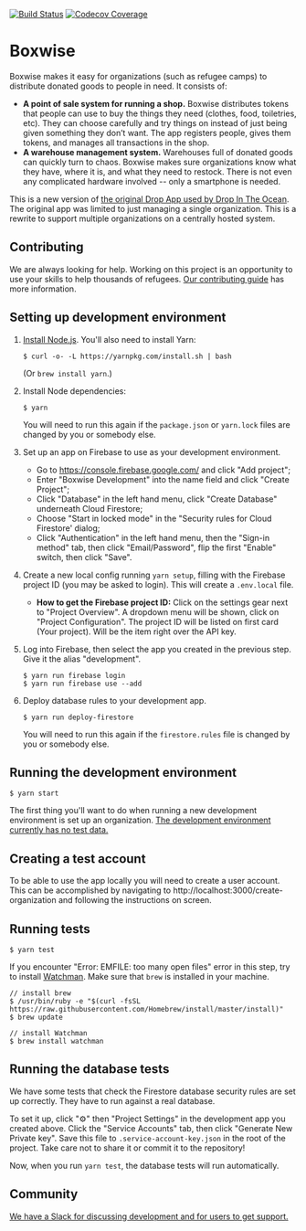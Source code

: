[![Build Status](https://travis-ci.com/boxwise/boxwise.svg?branch=master)](https://travis-ci.com/boxwise/boxwise)
[![Codecov Coverage](https://img.shields.io/codecov/c/github/boxwise/boxwise/master.svg?style=flat-square)](https://codecov.io/gh/boxwise/boxwise/)

# Boxwise

Boxwise makes it easy for organizations (such as refugee camps) to distribute donated goods to people in need. It consists of:

- **A point of sale system for running a shop.** Boxwise distributes tokens that people can use to buy the things they need (clothes, food, toiletries, etc). They can choose carefully and try things on instead of just being given something they don’t want. The app registers people, gives them tokens, and manages all transactions in the shop.
- **A warehouse management system.** Warehouses full of donated goods can quickly turn to chaos. Boxwise makes sure organizations know what they have, where it is, and what they need to restock. There is not even any complicated hardware involved -- only a smartphone is needed.

This is a new version of [the original Drop App used by Drop In The Ocean](https://www.drapenihavet.no/en/the-drop-app-2/). The original app was limited to just managing a single organization. This is a rewrite to support multiple organizations on a centrally hosted system.

## Contributing

We are always looking for help. Working on this project is an opportunity to use your skills to help thousands of refugees. [Our contributing guide](CONTRIBUTING.md) has more information.

## Setting up development environment

1.  [Install Node.js](https://nodejs.org/en/download/). You'll also need to install Yarn:

        $ curl -o- -L https://yarnpkg.com/install.sh | bash

    (Or `brew install yarn`.)

2.  Install Node dependencies:

        $ yarn

    You will need to run this again if the `package.json` or `yarn.lock` files are changed by you or somebody else.

3.  Set up an app on Firebase to use as your development environment.

    - Go to https://console.firebase.google.com/ and click "Add project";
    - Enter "Boxwise Development" into the name field and click "Create Project";
    - Click "Database" in the left hand menu, click "Create Database" underneath Cloud Firestore;
    - Choose "Start in locked mode" in the "Security rules for Cloud Firestore' dialog;
    - Click "Authentication" in the left hand menu, then the "Sign-in method" tab, then click "Email/Password", flip the first "Enable" switch, then click "Save".

4. Create a new local config running `yarn setup`, filling with the Firebase project ID (you may be asked to login). This will create a `.env.local` file.
    - **How to get the Firebase project ID:** Click on the settings gear next to "Project Overview". A dropdown menu will be shown, click on "Project Configuration".
    The project ID will be listed on first card (Your project). Will be the item right over the API key.

5.  Log into Firebase, then select the app you created in the previous step. Give it the alias "development".

        $ yarn run firebase login
        $ yarn run firebase use --add

6.  Deploy database rules to your development app.

        $ yarn run deploy-firestore

    You will need to run this again if the `firestore.rules` file is changed by you or somebody else.

## Running the development environment

    $ yarn start

The first thing you'll want to do when running a new development environment is set up an organization. [The development environment currently has no test data.](https://github.com/boxwise/boxwise/issues/24)

## Creating a test account

To be able to use the app locally you will need to create a user account. This can be accomplished by navigating to http://localhost:3000/create-organization and following the instructions on screen.

## Running tests

    $ yarn test

If you encounter "Error: EMFILE: too many open files" error in this step, try to install [Watchman](https://facebook.github.io/watchman/docs/install.html). Make sure that `brew` is installed in your machine. 
    
    // install brew
    $ /usr/bin/ruby -e "$(curl -fsSL https://raw.githubusercontent.com/Homebrew/install/master/install)"
    $ brew update
    
    // install Watchman
    $ brew install watchman

## Running the database tests

We have some tests that check the Firestore database security rules are set up correctly. They have to run against a real database.

To set it up, click "⚙️" then "Project Settings" in the development app you created above. Click the "Service Accounts" tab, then click "Generate New Private key". Save this file to `.service-account-key.json` in the root of the project. Take care not to share it or commit it to the repository!

Now, when you run `yarn test`, the database tests will run automatically.

## Community

[We have a Slack for discussing development and for users to get support.](https://join.slack.com/t/boxwise/shared_invite/enQtMzE4NzExMjkxNTM2LTk0MzY2Mjg0MTY5ZmJjMjI1ODNmODZiNmJlNTAwM2Y4MmJkZDJjZWEyNzk0YTQyZGI0ZTYxMTc2NTgxNjk1ZTM)
